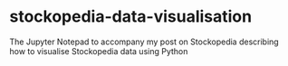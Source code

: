 # stockopedia-data-visualisation

The Jupyter Notepad to accompany my post on Stockopedia describing how to visualise Stockopedia data using Python
